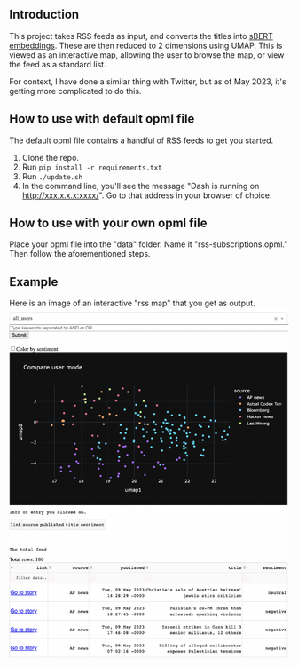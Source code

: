 
## Introduction
This project takes RSS feeds as input, and converts the titles into [sBERT embeddings](https://arxiv.org/abs/1908.10084). These are then reduced to 2 dimensions using UMAP. This is viewed as an interactive map, allowing the user to browse the map, or view the feed as a standard list.

For context, I have done a similar thing with Twitter, but as of May 2023, it's getting more complicated to do this.

## How to use with default opml file
The default opml file contains a handful of RSS feeds to get you started. 

1. Clone the repo.
2. Run `pip install -r requirements.txt`
3. Run `./update.sh`
4. In the command line, you'll see the message "Dash is running on http://xxx.x.x.x:xxxx/". Go to that address in your browser of choice.

## How to use with your own opml file 
Place your opml file into the "data" folder. Name it "rss-subscriptions.opml." Then follow the aforementioned steps.

## Example
Here is an image of an interactive "rss map" that you get as output.
![example map output](./docs/images/map_example.png)


